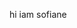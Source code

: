 hi iam sofiane


<!---
sofiane-saidi/sofiane-saidi is a ✨ special ✨ repository because its `README.md` (this file) appears on your GitHub profile.
You can click the Preview link to take a look at your changes.
--->
